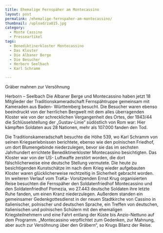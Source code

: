```yaml
---
title: Ehemalige Fernspäher am Montecassino
layout: post
permalink: /ehemalige-fernspaher-am-montecassino/
thumbnail: /upload/za015.jpg
category:
  - Monte Cassino
  - Presseartikel
tags:
  - Benediktinerkloster Montecassino
  - Das Kloster
  - Die Albaner Berge
  - Die Besucher
  - Herborn Seelbach
  - Karl Schramm

---
```

Gräber mahnen zur Versöhnung

Herborn – Seelbach
Die Albaner Berge und Montecassino haben jetzt 18 Mitglieder der Traditionskameradschaft Fernspähtruppe gemeinsam mit Kameraden aus Baden- Württemberg besucht. Die Besucher waren ebenso beeindruckt von der herrlichen Bergwelt mit dem alles überragenden Kloster wie von der schrecklichen Vergangenheit des Ortes, der 1943/44 die Schlüsselstellung der „Gustav-Linie“ südöstlich von Rom war: Hier kämpften Soldaten aus 28 Nationen, mehr als 107.000 fanden den Tod.

Die Traditionskameradschaft besuchte die Höhe 539, wo Karl Schramm von seinen Kriegserlebnissen berichtete, ebenso wie den polnischen Friedhof, um dort Blumengebinde niederzulegen, bevor sie das im sechsten Jahrhundert errichtete Benediktinerkloster Montecassino besichtigten. Das Kloster war von der US- Luftwaffe zerstört worden, die dort fälschlicherweise eine deutsche Stellung vermutete. Die heute zu besichtigenden Kunstschätze im nach dem Krieg wieder aufgebauten Kloster waren glücklicherweise rechtzeitig in Sicherheit gebracht worden. Im weiteren Verlauf vom TraKa- Vorsitzenden Ernst Krug organisierten Reise besuchten die Fernspäher den Soldatenfriedhof Montecassino und den Soldatenfriedhof Pomezia, wo 27.443 deutsche Soldaten ihre letzte Ruhe fanden, um einen Kranz niederzulegen. Außerdem standen ein gemeinsamer Gedenkgottesdienst in der neuen Stadtkirche von Cassino in italienischer, polnischer und deutschen Sprache, ein Treffen von deutschen, italienischen und polnischen Schülern mit den ehemaligen Kriegsteilnehmern und eine Fahrt entlang der Küste bis Anzio-Nettuno auf dem Programm.
„Montecassino verpflichtet zum Gedenken, zur Mahnung, aber auch zur Versöhnung über den Gräbern“, so Krugs Bilanz der Reise.
